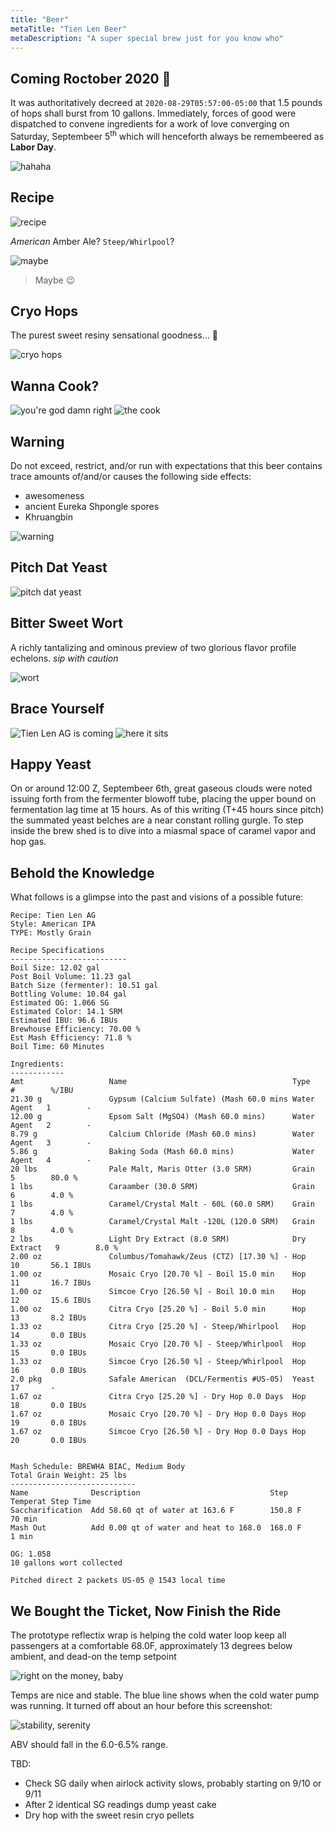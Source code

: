 ```yaml
---
title: "Beer"
metaTitle: "Tien Len Beer"
metaDescription: "A super special brew just for you know who"
---
```


## Coming Roctober 2020 🍻

It was authoritatively decreed at `2020-08-29T05:57:00-05:00` that 1.5 pounds of hops shall burst from 10 gallons.
Immediately, forces of good were dispatched to convene ingredients for a work of love converging on Saturday, Septembeer 5<sup>th</sup> which will henceforth always be remembeered as **Labor Day**.

![hahaha](./beer/2020-09-05-brewhahahaha.jpeg)

## Recipe

![recipe](./beer/2020-09-05-recipe.jpeg)

*American* Amber Ale? `Steep/Whirlpool`?

![maybe](./beer/maybe.gif)

> Maybe 😉

## Cryo Hops

The purest sweet resiny sensational goodness... 🤤

![cryo hops](./beer/2020-09-05-cryo-hops.jpeg)

## Wanna Cook?

![you're god damn right](./beer/god-damn-right.gif)
![the cook](./beer/2020-09-05-the-cook.jpeg)

## Warning

Do not exceed, restrict, and/or run with expectations that this beer contains trace amounts of/and/or causes the following side effects:

* awesomeness
* ancient Eureka Shpongle spores
* Khruangbin

![warning](./beer/2020-09-05-warning.jpeg)

## Pitch Dat Yeast

![pitch dat yeast](./beer/2020-09-05-pitch-dat-yeast.jpeg)

## Bitter Sweet Wort

A richly tantalizing and ominous preview of two glorious flavor profile echelons.
_sip with caution_

![wort](./beer/2020-09-05-420-wort.jpeg)

## Brace Yourself

![Tien Len AG is coming](./beer/brace-yourself.jpg)
![here it sits](./beer/2020-09-05-here-it-sits.jpeg)

## Happy Yeast

On or around 12:00 Z, Septembeer 6th, great gaseous clouds were noted issuing forth from the fermenter blowoff tube, placing the upper bound on fermentation lag time at 15 hours. As of this writing (T+45 hours since pitch) the summated yeast belches are a near constant rolling gurgle. To step inside the brew shed is to dive into a miasmal space of caramel vapor and hop gas.

## Behold the Knowledge

What follows is a glimpse into the past and visions of a possible future:

```
Recipe: Tien Len AG
Style: American IPA
TYPE: Mostly Grain

Recipe Specifications
--------------------------
Boil Size: 12.02 gal
Post Boil Volume: 11.23 gal
Batch Size (fermenter): 10.51 gal   
Bottling Volume: 10.04 gal
Estimated OG: 1.066 SG
Estimated Color: 14.1 SRM
Estimated IBU: 96.6 IBUs
Brewhouse Efficiency: 70.00 %
Est Mash Efficiency: 71.8 %
Boil Time: 60 Minutes

Ingredients:
------------
Amt                   Name                                     Type          #        %/IBU         
21.30 g               Gypsum (Calcium Sulfate) (Mash 60.0 mins Water Agent   1        -             
12.00 g               Epsom Salt (MgSO4) (Mash 60.0 mins)      Water Agent   2        -             
8.79 g                Calcium Chloride (Mash 60.0 mins)        Water Agent   3        -             
5.86 g                Baking Soda (Mash 60.0 mins)             Water Agent   4        -             
20 lbs                Pale Malt, Maris Otter (3.0 SRM)         Grain         5        80.0 %        
1 lbs                 Caraamber (30.0 SRM)                     Grain         6        4.0 %         
1 lbs                 Caramel/Crystal Malt - 60L (60.0 SRM)    Grain         7        4.0 %         
1 lbs                 Caramel/Crystal Malt -120L (120.0 SRM)   Grain         8        4.0 %         
2 lbs                 Light Dry Extract (8.0 SRM)              Dry Extract   9        8.0 %         
2.00 oz               Columbus/Tomahawk/Zeus (CTZ) [17.30 %] - Hop           10       56.1 IBUs     
1.00 oz               Mosaic Cryo [20.70 %] - Boil 15.0 min    Hop           11       16.7 IBUs     
1.00 oz               Simcoe Cryo [26.50 %] - Boil 10.0 min    Hop           12       15.6 IBUs     
1.00 oz               Citra Cryo [25.20 %] - Boil 5.0 min      Hop           13       8.2 IBUs      
1.33 oz               Citra Cryo [25.20 %] - Steep/Whirlpool   Hop           14       0.0 IBUs      
1.33 oz               Mosaic Cryo [20.70 %] - Steep/Whirlpool  Hop           15       0.0 IBUs      
1.33 oz               Simcoe Cryo [26.50 %] - Steep/Whirlpool  Hop           16       0.0 IBUs      
2.0 pkg               Safale American  (DCL/Fermentis #US-05)  Yeast         17       -             
1.67 oz               Citra Cryo [25.20 %] - Dry Hop 0.0 Days  Hop           18       0.0 IBUs      
1.67 oz               Mosaic Cryo [20.70 %] - Dry Hop 0.0 Days Hop           19       0.0 IBUs      
1.67 oz               Simcoe Cryo [26.50 %] - Dry Hop 0.0 Days Hop           20       0.0 IBUs      


Mash Schedule: BREWHA BIAC, Medium Body
Total Grain Weight: 25 lbs
----------------------------
Name              Description                             Step Temperat Step Time     
Saccharification  Add 58.60 qt of water at 163.6 F        150.8 F       70 min        
Mash Out          Add 0.00 qt of water and heat to 168.0  168.0 F       1 min

OG: 1.058
10 gallons wort collected

Pitched direct 2 packets US-05 @ 1543 local time

```

## We Bought the Ticket, Now Finish the Ride

The prototype reflectix wrap is helping the cold water loop keep all passengers at a comfortable 68.0F, approximately 13 degrees below ambient, and dead-on the temp setpoint

![right on the money, baby](./beer/right-on-the-money.png)

Temps are nice and stable. The blue line shows when the cold water pump was running. It turned off about an hour before this screenshot:

![stability, serenity](./beer/stable-temps.png)

ABV should fall in the 6.0-6.5% range.

TBD: 
* Check SG daily when airlock activity slows, probably starting on 9/10 or 9/11
* After 2 identical SG readings dump yeast cake
* Dry hop with the sweet resin cryo pellets
